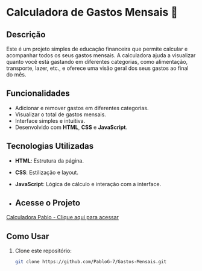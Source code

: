 # Calculadora de Gastos Mensais 💸

## Descrição
Este é um projeto simples de educação financeira que permite calcular e acompanhar todos os seus gastos mensais. A calculadora ajuda a visualizar quanto você está gastando em diferentes categorias, como alimentação, transporte, lazer, etc., e oferece uma visão geral dos seus gastos ao final do mês.

## Funcionalidades
- Adicionar e remover gastos em diferentes categorias.
- Visualizar o total de gastos mensais.
- Interface simples e intuitiva.
- Desenvolvido com **HTML**, **CSS** e **JavaScript**.

## Tecnologias Utilizadas
- **HTML**: Estrutura da página.
- **CSS**: Estilização e layout.
- **JavaScript**: Lógica de cálculo e interação com a interface.

- ## Acesse o Projeto

[Calculadora Pablo - Clique aqui para acessar](https://pablog-7.github.io/Gastos-Mensais/)

## Como Usar
1. Clone este repositório:
   ```bash
   git clone https://github.com/PabloG-7/Gastos-Mensais.git
